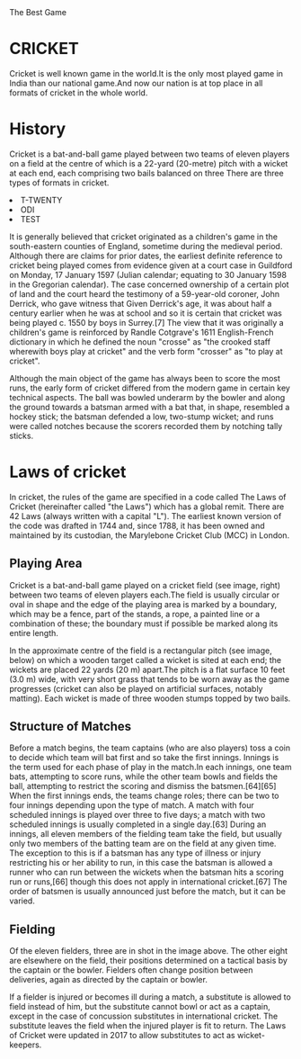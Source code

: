 <html>
<head>The Best Game</head>
<body>
  <h1>CRICKET</h1>
       <p>Cricket is well known game in the world.It is the only most played game in India than our national game.And now our nation is at top place in all formats of cricket in the whole world.</p> 
  <h1>History</h1>
       <p>Cricket is a bat-and-ball game played between two teams of eleven players on a field at the centre of which is a 22-yard (20-metre) pitch with a wicket at each end, each comprising two bails balanced on three There are three types of formats in cricket.<Li>T-TWENTY</li><Li>ODI</Li> <li>TEST</Li></p>
       <p>It is generally believed that cricket originated as a children's game in the south-eastern counties of England, sometime during the medieval period. Although there are claims for prior dates, the earliest definite reference to cricket being played comes from evidence given at a court case in Guildford on Monday, 17 January 1597 (Julian calendar; equating to 30 January 1598 in the Gregorian calendar). The case concerned ownership of a certain plot of land and the court heard the testimony of a 59-year-old coroner, John Derrick, who gave witness that  Given Derrick's age, it was about half a century earlier when he was at school and so it is certain that cricket was being played c. 1550 by boys in Surrey.[7] The view that it was originally a children's game is reinforced by Randle Cotgrave's 1611 English-French dictionary in which he defined the noun "crosse" as "the crooked staff wherewith boys play at cricket" and the verb form "crosser" as "to play at cricket". </p>
       <p>Although the main object of the game has always been to score the most runs, the early form of cricket differed from the modern game in certain key technical aspects. The ball was bowled underarm by the bowler and along the ground towards a batsman armed with a bat that, in shape, resembled a hockey stick; the batsman defended a low, two-stump wicket; and runs were called notches because the scorers recorded them by notching tally sticks.</p>
  <h1>Laws of cricket</h1>
       <p>In cricket, the rules of the game are specified in a code called The Laws of Cricket (hereinafter called "the Laws") which has a global remit. There are 42 Laws (always written with a capital "L"). The earliest known version of the code was drafted in 1744 and, since 1788, it has been owned and maintained by its custodian, the Marylebone Cricket Club (MCC) in London.</p>
    <h2>Playing Area</h2>
       <p>Cricket is a bat-and-ball game played on a cricket field (see image, right) between two teams of eleven players each.The field is usually circular or oval in shape and the edge of the playing area is marked by a boundary, which may be a fence, part of the stands, a rope, a painted line or a combination of these; the boundary must if possible be marked along its entire length.
       <p>In the approximate centre of the field is a rectangular pitch (see image, below) on which a wooden target called a wicket is sited at each end; the wickets are placed 22 yards (20 m) apart.The pitch is a flat surface 10 feet (3.0 m) wide, with very short grass that tends to be worn away as the game progresses (cricket can also be played on artificial surfaces, notably matting). Each wicket is made of three wooden stumps topped by two bails.</p>
    <h2>Structure of Matches</h2>
       <p>Before a match begins, the team captains (who are also players) toss a coin to decide which team will bat first and so take the first innings. Innings is the term used for each phase of play in the match.In each innings, one team bats, attempting to score runs, while the other team bowls and fields the ball, attempting to restrict the scoring and dismiss the batsmen.[64][65] When the first innings ends, the teams change roles; there can be two to four innings depending upon the type of match. A match with four scheduled innings is played over three to five days; a match with two scheduled innings is usually completed in a single day.[63] During an innings, all eleven members of the fielding team take the field, but usually only two members of the batting team are on the field at any given time. The exception to this is if a batsman has any type of illness or injury restricting his or her ability to run, in this case the batsman is allowed a runner who can run between the wickets when the batsman hits a scoring run or runs,[66] though this does not apply in international cricket.[67] The order of batsmen is usually announced just before the match, but it can be varied.</p>
    <h2>Fielding</h2>
       <p>Of the eleven fielders, three are in shot in the image above. The other eight are elsewhere on the field, their positions determined on a tactical basis by the captain or the bowler. Fielders often change position between deliveries, again as directed by the captain or bowler.</p>
       <p>If a fielder is injured or becomes ill during a match, a substitute is allowed to field instead of him, but the substitute cannot bowl or act as a captain, except in the case of concussion substitutes in international cricket. The substitute leaves the field when the injured player is fit to return. The Laws of Cricket were updated in 2017 to allow substitutes to act as wicket-keepers.</p>
</body>
</html>
